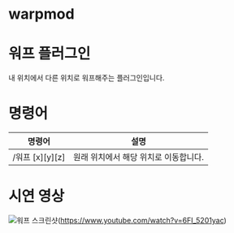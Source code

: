 # warpmod
# 워프 플러그인

내 위치에서 다른 위치로 워프해주는 플러그인입니다.

# 명령어

|명령어|설명|
|------|---|
|/워프 [x][y][z]|원래 위치에서 해당 위치로 이동합니다.|

# 시연 영상
![워프 스크린샷](https://github.com/yeonjae97/warpmod/assets/132035172/adf1efbd-e8f4-4597-831a-0c3dc765796a)(https://www.youtube.com/watch?v=6FI_5201yac)

